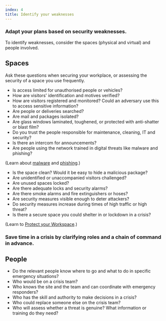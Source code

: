 ```yaml
---
index: 4
title: Identify your weaknesses
---
```

### Adapt your plans based on security weaknesses.

To identify weaknesses, consider the spaces (physical and virtual) and people involved.

## Spaces

Ask these questions when securing your workplace, or assessing the security of a space you use frequently.

* Is access limited for unauthorised people or vehicles?
* How are visitors' identification and motives verified?
* How are visitors registered and monitored? Could an adversary use this to access sensitive information?
* Are people or deliveries searched?
* Are mail and packages isolated?
* Are glass windows laminated, toughened, or protected with anti-shatter or blast film?
* Do you trust the people responsible for maintenance, cleaning, IT and security?
* Is there an intercom for announcements?
* Are people using the network trained in digital threats like malware and phishing?

(Learn about [malware](umbrella://information/malware/beginner) and [phishing](umbrella://communications/phishing/beginner).)

* Is the space clean? Would it be easy to hide a malicious package?
* Are unidentified or unaccompanied visitors challenged?
* Are unused spaces locked?
* Are there adequate locks and security alarms?
* Are there smoke alarms and fire extinguishers or hoses?
* Are security measures visible enough to deter attackers?
* Do security measures increase during times of high traffic or high threat?
* Is there a secure space you could shelter in or lockdown in a crisis?

(Learn to [Protect your Workspace](umbrella://information/protect-your-workspace).)

### Save time in a crisis by clarifying roles and a chain of command in advance.

## People

* Do the relevant people know where to go and what to do in specific emergency situations?
* Who would be on a crisis team?
* Who knows the site and the team and can coordinate with emergency responders?
* Who has the skill and authority to make decisions in a crisis?
* Who could replace someone else on the crisis team?
* Who will assess whether a threat is genuine? What information or training do they need?
